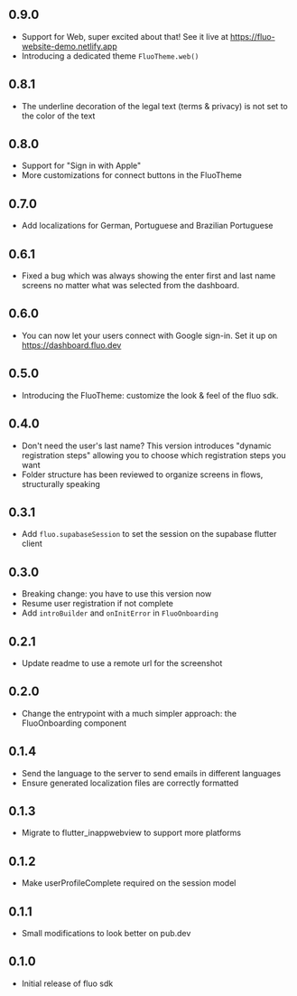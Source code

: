 ## 0.9.0

- Support for Web, super excited about that! See it live at https://fluo-website-demo.netlify.app
- Introducing a dedicated theme `FluoTheme.web()`

## 0.8.1

- The underline decoration of the legal text (terms & privacy) is not set to the color of the text

## 0.8.0

- Support for "Sign in with Apple"
- More customizations for connect buttons in the FluoTheme

## 0.7.0

- Add localizations for German, Portuguese and Brazilian Portuguese

## 0.6.1

- Fixed a bug which was always showing the enter first and last name screens no matter what was selected from the dashboard.

## 0.6.0

- You can now let your users connect with Google sign-in. Set it up on https://dashboard.fluo.dev

## 0.5.0

- Introducing the FluoTheme: customize the look & feel of the fluo sdk.

## 0.4.0

- Don't need the user's last name? This version introduces "dynamic registration steps" allowing you to choose which registration steps you want
- Folder structure has been reviewed to organize screens in flows, structurally speaking

## 0.3.1

- Add `fluo.supabaseSession` to set the session on the supabase flutter client

## 0.3.0

- Breaking change: you have to use this version now
- Resume user registration if not complete
- Add `introBuilder` and `onInitError` in `FluoOnboarding`

## 0.2.1

- Update readme to use a remote url for the screenshot

## 0.2.0

- Change the entrypoint with a much simpler approach: the FluoOnboarding component

## 0.1.4

- Send the language to the server to send emails in different languages
- Ensure generated localization files are correctly formatted

## 0.1.3

- Migrate to flutter_inappwebview to support more platforms

## 0.1.2

- Make userProfileComplete required on the session model

## 0.1.1

- Small modifications to look better on pub.dev

## 0.1.0

- Initial release of fluo sdk
